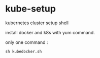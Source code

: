 # kube-setup
kubernetes cluster setup shell 

install docker and k8s with yum command.

only one command :
  ```shell
  sh kubedocker.sh
  ```
  
